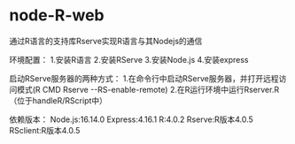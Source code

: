 # node-R-web
 通过R语言的支持库Rserve实现R语言与其Nodejs的通信

环境配置：
1.安装R语言 
2.安装RServe 
3.安装Node.js 
4.安装express

启动RServe服务器的两种方式：
1.在命令行中启动RServe服务器，并打开远程访问模式(R CMD Rserve --RS-enable-remote)
2.在R运行环境中运行Rserver.R（位于handleR/RScript中）

依赖版本：
Node.js:16.14.0
Express:4.16.1
R:4.0.2
Rserve:R版本4.0.5 
RSclient:R版本4.0.5 